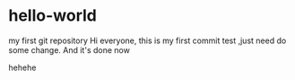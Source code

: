 # hello-world
my first git repository
Hi everyone, this is my first commit test ,just need do some change.
And it's done now

hehehe
